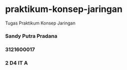 # praktikum-konsep-jaringan
Tugas Praktikum Konsep Jaringan
### Sandy Putra Pradana
### 3121600017
### 2 D4 IT A
